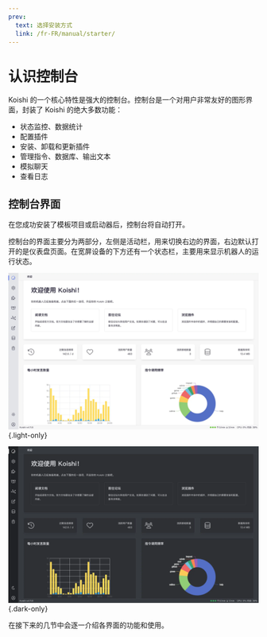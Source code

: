 ```yaml
---
prev:
  text: 选择安装方式
  link: /fr-FR/manual/starter/
---
```


# 认识控制台

Koishi 的一个核心特性是强大的控制台。控制台是一个对用户非常友好的图形界面，封装了 Koishi 的绝大多数功能：

- 状态监控、数据统计
- 配置插件
- 安装、卸载和更新插件
- 管理指令、数据库、输出文本
- 模拟聊天
- 查看日志

## 控制台界面

在您成功安装了模板项目或启动器后，控制台将自动打开。

控制台的界面主要分为两部分，左侧是活动栏，用来切换右边的界面，右边默认打开的是仪表盘页面。在宽屏设备的下方还有一个状态栏，主要用来显示机器人的运行状态。

![home](/manual/console/home.light.webp) {.light-only}

![home](/manual/console/home.dark.webp) {.dark-only}

在接下来的几节中会逐一介绍各界面的功能和使用。
